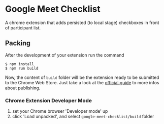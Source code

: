 # Google Meet Checklist

A chrome extension that adds persisted (to local stage) checkboxes in front of participant list.

## Packing

After the development of your extension run the command

```shell
$ npm install
$ npm run build
```

Now, the content of `build` folder will be the extension ready to be submitted to the Chrome Web Store. Just take a look at the [official guide](https://developer.chrome.com/webstore/publish) to more infos about publishing.


### Chrome Extension Developer Mode

1. set your Chrome browser 'Developer mode' up
2. click 'Load unpacked', and select `google-meet-checklist/build` folder
